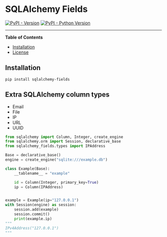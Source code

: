 # SQLAlchemy Fields

[![PyPI - Version](https://img.shields.io/pypi/v/sqlalchemy-fields.svg)](https://pypi.org/project/sqlalchemy-fields)
[![PyPI - Python Version](https://img.shields.io/pypi/pyversions/sqlalchemy-fields.svg)](https://pypi.org/project/sqlalchemy-fields)

-----

**Table of Contents**

- [Installation](#installation)
- [License](#license)

## Installation

```console
pip install sqlalchemy-fields
```

## Extra SQLAlchemy column types

- Email
- File
- IP
- URL
- UUID

```python
from sqlalchemy import Column, Integer, create_engine
from sqlalchemy.orm import Session, declarative_base
from sqlalchemy_fields.types import IPAddress

Base = declarative_base()
engine = create_engine("sqlite:///example.db")

class Example(Base):
    __tablename__ = "example"

    id = Column(Integer, primary_key=True)
    ip = Column(IPAddress)


example = Example(ip="127.0.0.1")
with Session(engine) as session:
    session.add(example)
    session.commit()
    print(example.ip)
"""
IPv4Address("127.0.0.1")
"""
```
